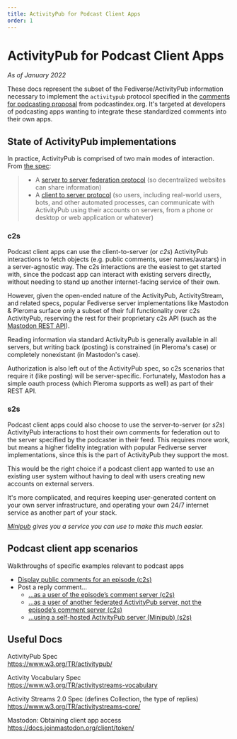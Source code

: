 ```yaml
---
title: ActivityPub for Podcast Client Apps
order: 1
---
```


# ActivityPub for Podcast Client Apps
_As of January 2022_

These docs represent the subset of the Fediverse/ActivityPub information necessary to 
implement the `activitypub` protocol specified in the [comments for podcasting proposal](https://github.com/Podcastindex-org/podcast-namespace/blob/main/proposal-docs/social/social.md) from podcastindex.org.  It's targeted at developers of podcasting apps wanting to integrate these
standardized comments into their own apps.

## State of ActivityPub implementations
In practice, ActivityPub is comprised of two main modes of interaction.  From [the spec](https://www.w3.org/TR/activitypub/):
> * A [server to server federation protocol](https://www.w3.org/TR/activitypub/#server-to-server-interactions) (so decentralized websites can share information)
> * A [client to server protocol](https://www.w3.org/TR/activitypub/#client-to-server-interactions) (so users, including real-world users, bots, and other automated processes, can communicate with ActivityPub using their accounts on servers, from a phone or desktop or web application or whatever)

### c2s
Podcast client apps can use the client-to-server (or _c2s_) ActivityPub interactions to fetch objects (e.g. public comments, user names/avatars) in a server-agnostic way. The c2s interactions are
the easiest to get started with, since the podcast app can interact with existing servers directly,
without needing to stand up another internet-facing service of their own.

However, given the open-ended nature of the ActivityPub, ActivityStream, and related specs, popular Fediverse server implementations like Mastodon & Pleroma surface only a subset of their full functionality over c2s ActivityPub, reserving the rest for their proprietary c2s API (such as the [Mastodon REST API](https://docs.joinmastodon.org/api/)).

Reading information via standard ActivityPub is generally available in all servers, but writing back (posting) is constrained (in Pleroma's case) or completely nonexistant (in Mastodon's case).

Authorization is also left out of the ActivityPub spec, so c2s scenarios that require it (like posting) will be server-specific.  Fortunately, Mastodon has a simple oauth process (which Pleroma supports as well) as part of their REST API.

### s2s

Podcast client apps could also choose to use the server-to-server (or _s2s_) ActivityPub interactions to host their
own comments for federation out to the server specified by the podcaster in their feed.  This requires
more work, but means a higher fidelity integration with popular Fediverse server implementations, since this is the part of ActivityPub they support the most.

This would be the right choice if a podcast client app wanted to use an existing user system without having to deal with users creating new accounts on external servers.

It's more complicated, and requires keeping user-generated content on your own server infrastructure, and operating your own 24/7 internet service as another part of your stack.

_[Minipub](/get-started) gives you a service you can use to make this much easier._

## Podcast client app scenarios
Walkthroughs of specific examples relevant to podcast apps
* [Display public comments for an episode (c2s)](/info/activitypub-for-podcast-apps/display-comments)
* Post a reply comment...
  * [...as a user of the episode’s comment server (c2s)](/info/activitypub-for-podcast-apps/post-comment)
  * [...as a user of another federated ActivityPub server, not the episode’s comment server (c2s)](/info/activitypub-for-podcast-apps/post-comment-federated)
  * [...using a self-hosted ActivityPub server (Minipub) (s2s)](/info/activitypub-for-podcast-apps/post-comment-minipub)

## Useful Docs
ActivityPub Spec<br>
https://www.w3.org/TR/activitypub/

Activity Vocabulary Spec<br>
https://www.w3.org/TR/activitystreams-vocabulary

Activity Streams 2.0 Spec (defines Collection, the type of replies)<br>
https://www.w3.org/TR/activitystreams-core/

Mastodon: Obtaining client app access<br>
https://docs.joinmastodon.org/client/token/
